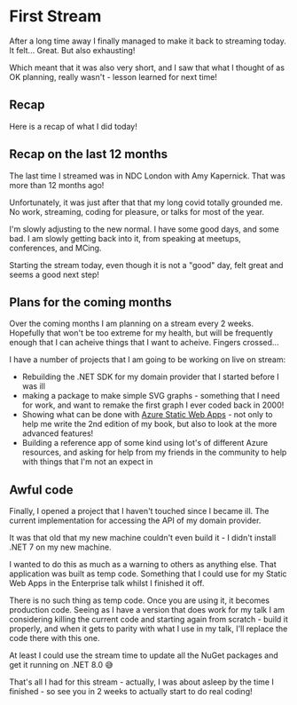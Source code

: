 # First Stream

After a long time away I finally managed to make it back to streaming today. It felt... Great. But also exhausting!

Which meant that it was also very short, and I saw that what I thought of as OK planning, really wasn't - lesson learned for next time!

## Recap

Here is a recap of what I did today!

## Recap on the last 12 months

The last time I streamed was in NDC London with Amy Kapernick. That was more than 12 months ago!

Unfortunately, it was just after that that my long covid totally grounded me. No work, streaming, coding for pleasure, or talks for most of the year.

I'm slowly adjusting to the new normal. I have some good days, and some bad. I am slowly getting back into it, from speaking at meetups, conferences, and MCing.

Starting the stream today, even though it is not a "good" day, felt great and seems a good next step!

## Plans for the coming months

Over the coming months I am planning on a stream every 2 weeks. Hopefully that won't be too extreme for my health, but will be frequently enough that I can acheive things that I want to acheive. Fingers crossed...

I have a number of projects that I am going to be working on live on stream:

- Rebuilding the .NET SDK for my domain provider that I started before I was ill
- making a package to make simple SVG graphs - something that I need for work, and want to remake the first graph I ever coded back in 2000!
- Showing what can be done with [Azure Static Web Apps](https://learn.microsoft.com/en-us/azure/static-web-apps/?wt.mc_id=DT-MVP-5003925) - not only to help me write the 2nd edition of my book, but also to look at the more advanced features!
- Building a reference app of some kind using lot's of different Azure resources, and asking for help from my friends in the community to help with things that I'm not an expect in

## Awful code

Finally, I opened a project that I haven't touched since I became ill. The current implementation for accessing the API of my domain provider.

It was that old that my new machine couldn't even build it - I didn't install .NET 7 on my new machine.

I wanted to do this as much as a warning to others as anything else. That application was built as temp code. Something that I could use for my Static Web Apps in the Enterprise talk whilst I finished it off.

There is no such thing as temp code. Once you are using it, it becomes production code. Seeing as I have a version that does work for my talk I am considering killing the current code and starting again from scratch - build it properly, and when it gets to parity with what I use in my talk, I'll replace the code there with this one.

At least I could use the stream time to update all the NuGet packages and get it running on .NET 8.0 😅

That's all I had for this stream - actually, I was about asleep by the time I finished - so see you in 2 weeks to actually start to do real coding!
